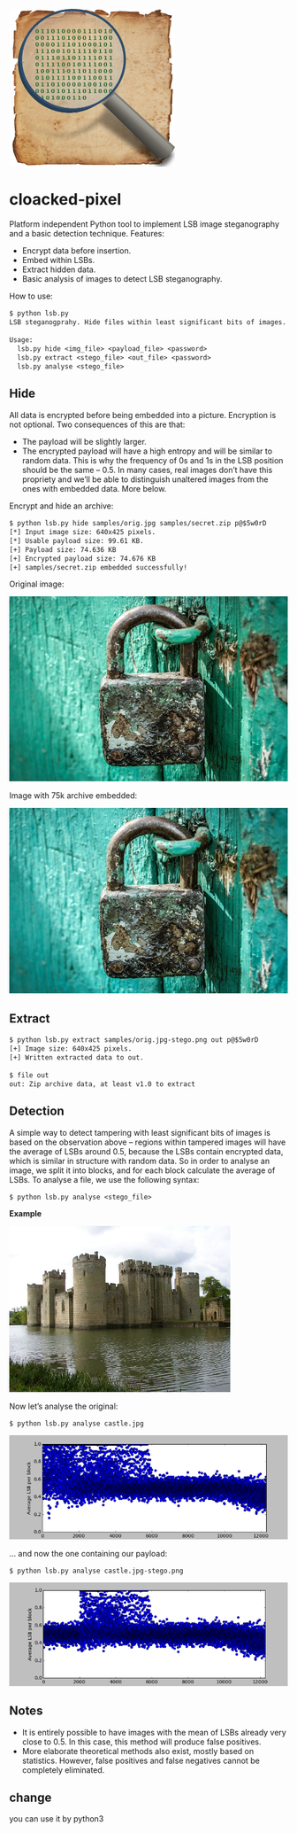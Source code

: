 ![logo](images/logo.png)


cloacked-pixel
==========

Platform independent Python tool to implement LSB image steganography and a basic detection technique. Features:

 - Encrypt data before insertion.
 - Embed within LSBs.
 - Extract hidden data.
 - Basic analysis of images to detect LSB steganography.

How to use:

    $ python lsb.py 
    LSB steganogprahy. Hide files within least significant bits of images.
    
    Usage:
      lsb.py hide <img_file> <payload_file> <password>
      lsb.py extract <stego_file> <out_file> <password>
      lsb.py analyse <stego_file>


Hide
----

All data is encrypted before being embedded into a picture. Encryption is not optional. Two consequences of this are that:

 - The payload will be slightly larger.
 - The encrypted payload will have a high entropy and will be similar to random data. This is why the frequency of 0s and 1s in the LSB position should be the same – 0.5. In many cases, real images don’t have this propriety and we’ll be able to distinguish unaltered images from the ones with embedded data. More below.

Encrypt and hide an archive:

    $ python lsb.py hide samples/orig.jpg samples/secret.zip p@$5w0rD
    [*] Input image size: 640x425 pixels.
    [*] Usable payload size: 99.61 KB.
    [+] Payload size: 74.636 KB 
    [+] Encrypted payload size: 74.676 KB 
    [+] samples/secret.zip embedded successfully!



Original image:

![original image](images/orig.jpg)

Image with 75k archive embedded:

![Embedded archive](images/stego.jpg)

Extract
-------

    $ python lsb.py extract samples/orig.jpg-stego.png out p@$5w0rD 
    [+] Image size: 640x425 pixels.
    [+] Written extracted data to out.
    
    $ file out 
    out: Zip archive data, at least v1.0 to extract

Detection
---------

A simple way to detect tampering with least significant bits of images is based on the observation above – regions within tampered images will have the average of LSBs around 0.5, because the LSBs contain encrypted data, which is similar in structure with random data. So in order to analyse an image, we split it into blocks, and for each block calculate the average of LSBs. To analyse a file, we use the following syntax:

    $ python lsb.py analyse <stego_file>

**Example**

![Castle](images/castle.jpg)

Now let’s analyse the original:

    $ python lsb.py analyse castle.jpg

![Original iamge analysis](images/analysis-orig.png)

… and now the one containing  our payload:

    $ python lsb.py analyse castle.jpg-stego.png

![Stego image analysis](images/analysis-stego.png)


Notes
-----

 - It is entirely possible to have images with the mean of LSBs already very close to 0.5. In this case, this method will produce false positives.
 - More elaborate theoretical methods also exist, mostly based on statistics. However, false positives and false negatives cannot be completely eliminated.

## change

you can use it by python3
